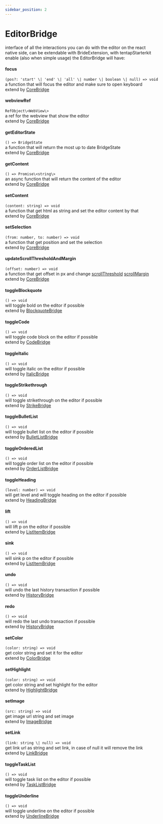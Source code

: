 ```yaml
---
sidebar_position: 2
---
```


# EditorBridge

interface of all the interactions you can do with the editor on the react native side, can be extendable with BrideExtension, with tentapStarterkit enable (also when simple usage) the EditorBridge will have:

#### focus

`(pos?: 'start' \| 'end' \| 'all' \| number \| boolean \| null) => void`<br />
a function that will focus the editor and make sure to open keyboard <br /> extend by [CoreBridge](./BridgeExtensions#coreextension)

#### webviewRef

`RefObject\<WebView\>`<br />
a ref for the webview that show the editor <br /> extend by [CoreBridge](./BridgeExtensions#coreextension)

#### getEditorState

`() => BridgeState`<br />
a function that will return the most up to date BridgeState <br /> extend by [CoreBridge](./BridgeExtensions#coreextension)

#### getContent

`() => Promise\<string\>`<br />
an async function that will return the content of the editor <br /> extend by [CoreBridge](./BridgeExtensions#coreextension)

#### setContent

`(content: string) => void`<br />
a function that get html as string and set the editor content by that <br /> extend by [CoreBridge](./BridgeExtensions#coreextension)

#### setSelection

`(from: number, to: number) => void`<br />
a function that get position and set the selection <br /> extend by [CoreBridge](./BridgeExtensions#coreextension)

#### updateScrollThresholdAndMargin

`(offset: number) => void`<br />
a function that get offset in px and change [scrollThreshold](https://prosemirror.net/docs/ref/#view.EditorProps.scrollThreshold) [scrollMargin](https://prosemirror.net/docs/ref/#view.EditorProps.scrollMargin) <br /> extend by [CoreBridge](./BridgeExtensions#coreextension)

#### toggleBlockquote

`() => void` <br />will toggle bold on the editor if possible <br /> extend by [BlockquoteBridge](./BridgeExtensions#blockquotebridge)

#### toggleCode

`() => void` <br />will toggle code block on the editor if possible <br /> extend by [CodeBridge](./BridgeExtensions#codebridge)

#### toggleItalic

`() => void` <br />will toggle italic on the editor if possible <br /> extend by [ItalicBridge](./BridgeExtensions#italicbridge)

#### toggleStrikethrough

`() => void` <br />will toggle strikethrough on the editor if possible <br /> extend by [StrikeBridge](./BridgeExtensions#strikebridge)

#### toggleBulletList

`() => void` <br />will toggle bullet list on the editor if possible <br /> extend by [BulletListBridge](./BridgeExtensions#bulletlistbridge)

#### toggleOrderedList

`() => void` <br />will toggle order list on the editor if possible <br /> extend by [OrderListBridge](./BridgeExtensions#orderedlistbridge)

#### toggleHeading

`(level: number) => void` <br />will get level and will toggle heading on the editor if possible <br /> extend by [HeadingBridge](./BridgeExtensions#headingbridge)

#### lift

`() => void` <br />will lift p on the editor if possible <br /> extend by [ListItemBridge](./BridgeExtensions#listitembridge)

#### sink

`() => void` <br />will sink p on the editor if possible <br /> extend by [ListItemBridge](./BridgeExtensions#listitembridge)

#### undo

`() => void` <br />will undo the last history transaction if possible <br /> extend by [HistoryBridge](./BridgeExtensions#historybridge)

#### redo

`() => void` <br />will redo the last undo transaction if possible <br /> extend by [HistoryBridge](./BridgeExtensions#historybridge)

#### setColor

`(color: string) => void` <br />get color string and set it for the editor <br /> extend by [ColorBridge](./BridgeExtensions#colorbridge)

#### setHighlight

`(color: string) => void` <br />get color string and set highlight for the editor <br /> extend by [HighlightBridge](./BridgeExtensions#highlightbridge)

#### setImage

`(src: string) => void` <br />get image url string and set image <br /> extend by [ImageBridge](./BridgeExtensions#imagebridge)

#### setLink

`(link: string \| null) => void` <br />get link url as string and set link, in case of null it will remove the link <br /> extend by [LinkBridge](./BridgeExtensions#linkbridge)

#### toggleTaskList

`() => void` <br />will toggle task list on the editor if possible <br /> extend by [TaskListBridge](./BridgeExtensions#tasklistbridge)

#### toggleUnderline

`() => void` <br />will toggle underline on the editor if possible <br /> extend by [UnderlineBridge](./BridgeExtensions#underlinebridge)

<!-- toggleUnderline: () => void; -->
